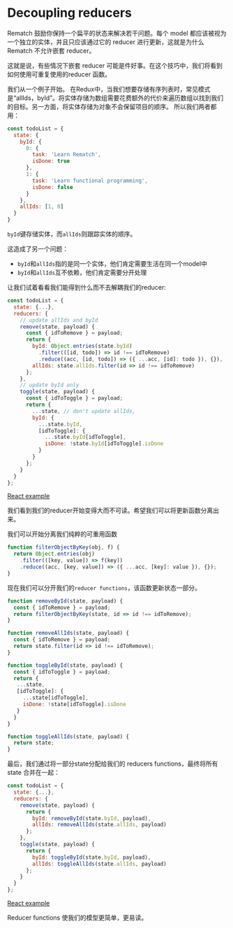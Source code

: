 # Decoupling reducers

Rematch 鼓励你保持一个扁平的状态来解决若干问题。每个 model 都应该被视为一个独立的实体，并且只应该通过它的 reducer 进行更新，这就是为什么 Rematch 不允许嵌套 reducer。

这就是说，有些情况下嵌套 reducer 可能是件好事。在这个技巧中，我们将看到如何使用可重复使用的reducer 函数。

我们从一个例子开始。 在Redux中，当我们想要存储有序列表时，常见模式是“allIds，byId”。将实体存储为数组需要花费额外的代价来遍历数组以找到我们的目标。另一方面，将实体存储为对象不会保留项目的顺序。 所以我们两者都用：

```javascript
const todoList = {
  state: {
    byId: {
      0: {
        task: 'Learn Rematch',
        isDone: true
      },
      1: {
        task: 'Learn functional programming',
        isDone: false
      }
    },
    allIds: [1, 0]
  }
}
```

`byId`键存储实体，而`allIds`则跟踪实体的顺序。

这造成了另一个问题：

* `byId`和`allIds`指的是同一个实体，他们肯定需要生活在同一个model中
* `byId`和`allIds`互不依赖，他们肯定需要分开处理

让我们试着看看我们能得到什么而不去解耦我们的reducer:

```javascript
const todoList = {
  state: {...},
  reducers: {
    // update allIds and byId
    remove(state, payload) {
      const { idToRemove } = payload;
      return {
        byId: Object.entries(state.byId)
          .filter(([id, todo]) => id !== idToRemove)
          .reduce((acc, [id, todo]) => ({ ...acc, [id]: todo }), {}),
        allIds: state.allIds.filter(id => id !== idToRemove)
      };
    },
    // update byId only
    toggle(state, payload) {
      const { idToToggle } = payload;
      return {
        ...state, // don't update allIds,
        byId: {
          ...state.byId,
          [idToToggle]: {
            ...state.byId[idToToggle],
            isDone: !state.byId[idToToggle].isDone
          }
        }       
      };
    }
  }
};
```

 [React example](https://codesandbox.io/s/lry6024mkl)

我们看到我们的reducer开始变得大而不可读。希望我们可以将更新函数分离出来。

我们可以开始分离我们纯粹的可重用函数

```javascript
function filterObjectByKey(obj, f) {
  return Object.entries(obj)
    .filter(([key, value]) => f(key))
    .reduce((acc, [key, value]) => ({ ...acc, [key]: value }), {});
}
```

现在我们可以分开我们的`reducer functions`，该函数更新状态一部分。

```javascript
function removeById(state, payload) {
  const { idToRemove } = payload;
  return filterObjectByKey(state, id => id !== idToRemove);
}

function removeAllIds(state, payload) {
  const { idToRemove } = payload;
  return state.filter(id => id !== idToRemove);
}

function toggleById(state, payload) {
  const { idToToggle } = payload;
  return {
   ...state,
   [idToToggle]: {
     ...state[idToToggle],
     isDone: !state[idToToggle].isDone
   }
  }
}

function toggleAllIds(state, payload) {
  return state;
}
```

最后，我们通过将一部分state分配给我们的 reducers functions，最终将所有 state 合并在一起：

```javascript
const todoList = {
  state: {...},
  reducers: {
    remove(state, payload) {
      return {
        byId: removeById(state.byId, payload),
        allIds: removeAllIds(state.allIds, payload)
      };
    },
    toggle(state, payload) {
      return {
        byId: toggleById(state.byId, payload),
        allIds: toggleAllIds(state.allIds, payload)
      };
    }
  }
};

```

 [React example](https://codesandbox.io/s/x2r7nryn24)

Reducer functions 使我们的模型更简单，更易读。







